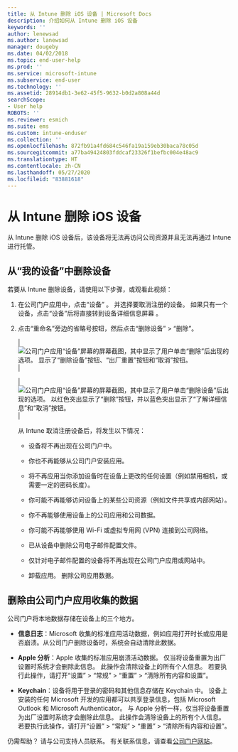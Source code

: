 ```yaml
---
title: 从 Intune 删除 iOS 设备 | Microsoft Docs
description: 介绍如何从 Intune 删除 iOS 设备
keywords: ''
author: lenewsad
ms.author: lanewsad
manager: dougeby
ms.date: 04/02/2018
ms.topic: end-user-help
ms.prod: ''
ms.service: microsoft-intune
ms.subservice: end-user
ms.technology: ''
ms.assetid: 28914db1-3e62-45f5-9632-b0d2a808a44d
searchScope:
- User help
ROBOTS: ''
ms.reviewer: esmich
ms.suite: ems
ms.custom: intune-enduser
ms.collection: ''
ms.openlocfilehash: 872fb91a4fd684c546fa19a159eb30baca78c05d
ms.sourcegitcommit: a77ba49424803fddcaf23326f1befbc004e48ac9
ms.translationtype: HT
ms.contentlocale: zh-CN
ms.lasthandoff: 05/27/2020
ms.locfileid: "83881618"
---
```

# <a name="remove-your-ios-device-from-intune"></a>从 Intune 删除 iOS 设备

从 Intune 删除 iOS 设备后，该设备将无法再访问公司资源并且无法再通过 Intune 进行托管。


## <a name="removing-the-device-from-my-devices"></a>从“我的设备”中删除设备

若要从 Intune 删除设备，请使用以下步骤，或观看此视频：


1. 在公司门户应用中，点击“设备”  。 并选择要取消注册的设备。 如果只有一个设备，点击“设备”后将直接转到设备详细信息屏幕  。

2. 点击“重命名”旁边的省略号按钮，然后点击“删除设备” > “删除”。  

    |![公司门户应用“设备”屏幕的屏幕截图，其中显示了用户单击“删除”后出现的选项。 显示了“删除设备”按钮、“出厂重置”按钮和“取消”按钮。](./media/cp_ios_unenroll_after_1804_001.png)|

    |![公司门户应用“设备”屏幕的屏幕截图，其中显示了用户单击“删除设备”后出现的选项。 以红色突出显示了“删除”按钮，并以蓝色突出显示了“了解详细信息”和“取消”按钮。](./media/cp_ios_unenroll_after_1804_002.png)|


    从 Intune 取消注册设备后，将发生以下情况：

    - 设备将不再出现在公司门户中。

    - 你也不再能够从公司门户安装应用。

    - 将不再应用当你添加设备时在设备上更改的任何设置（例如禁用相机，或需要一定的密码长度）。

    - 你可能不再能够访问设备上的某些公司资源（例如文件共享或内部网站）。

    - 你不再能够使用设备上的公司应用和公司数据。

    - 你可能不再能够使用 Wi-Fi 或虚拟专用网 (VPN) 连接到公司网络。

    - 已从设备中删除公司电子邮件配置文件。

    - 仅针对电子邮件配置的设备将不再出现在公司门户应用或网站中。

    - 卸载应用。 删除公司应用数据。

## <a name="removing-data-collected-by-the-company-portal-app"></a>删除由公司门户应用收集的数据

公司门户将本地数据存储在设备上的三个地方。

- **信息日志**：Microsoft 收集的标准应用活动数据，例如应用打开时长或应用是否崩溃。从公司门户删除设备时，系统会自动清除此数据。

- **Apple 分析**：Apple 收集的标准应用崩溃活动数据。 仅当将设备重置为出厂设置时系统才会删除此信息。 此操作会清除设备上的所有个人信息。 若要执行此操作，请打开“设置” > “常规” > “重置” > “清除所有内容和设置”。

- **Keychain**：设备将用于登录的密码和其他信息存储在 Keychain 中。 设备上安装的任何 Microsoft 开发的应用都可以共享登录信息，包括 Microsoft Outlook 和 Microsoft Authenticator。 与 Apple 分析一样，仅当将设备重置为出厂设置时系统才会删除此信息。 此操作会清除设备上的所有个人信息。 若要执行此操作，请打开“设置” > “常规” > “重置” > “清除所有内容和设置”。


仍需帮助？ 请与公司支持人员联系。 有关联系信息，请查看[公司门户网站](https://go.microsoft.com/fwlink/?linkid=2010980)。
